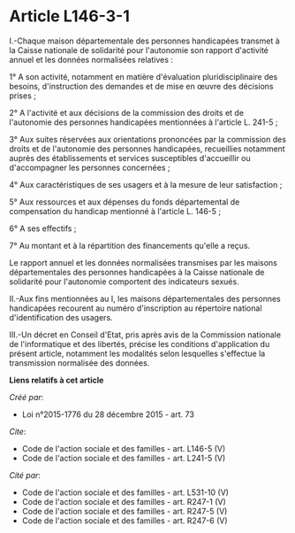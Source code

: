 # Article L146-3-1

I.-Chaque maison départementale des personnes handicapées transmet à la Caisse nationale de solidarité pour l'autonomie son
rapport d'activité annuel et les données normalisées relatives :

1° A son activité, notamment en matière d'évaluation pluridisciplinaire des besoins, d'instruction des demandes et de mise en
œuvre des décisions prises ;

2° A l'activité et aux décisions de la commission des droits et de l'autonomie des personnes handicapées mentionnées à
l'article L. 241-5 ;

3° Aux suites réservées aux orientations prononcées par la commission des droits et de l'autonomie des personnes handicapées,
recueillies notamment auprès des établissements et services susceptibles d'accueillir ou d'accompagner les personnes
concernées ;

4° Aux caractéristiques de ses usagers et à la mesure de leur satisfaction ;

5° Aux ressources et aux dépenses du fonds départemental de compensation du handicap mentionné à l'article L. 146-5 ;

6° A ses effectifs ;

7° Au montant et à la répartition des financements qu'elle a reçus.

Le rapport annuel et les données normalisées transmises par les maisons départementales des personnes handicapées à la Caisse
nationale de solidarité pour l'autonomie comportent des indicateurs sexués.

II.-Aux fins mentionnées au I, les maisons départementales des personnes handicapées recourent au numéro d'inscription au
répertoire national d'identification des usagers.

III.-Un décret en Conseil d'Etat, pris après avis de la Commission nationale de l'informatique et des libertés, précise les
conditions d'application du présent article, notamment les modalités selon lesquelles s'effectue la transmission normalisée
des données.

**Liens relatifs à cet article**

_Créé par_:

  - Loi n°2015-1776 du 28 décembre 2015 - art. 73

_Cite_:

  - Code de l'action sociale et des familles - art. L146-5 (V)
  - Code de l'action sociale et des familles - art. L241-5 (V)

_Cité par_:

  - Code de l'action sociale et des familles - art. L531-10 (V)
  - Code de l'action sociale et des familles - art. R247-1 (V)
  - Code de l'action sociale et des familles - art. R247-5 (V)
  - Code de l'action sociale et des familles - art. R247-6 (V)
